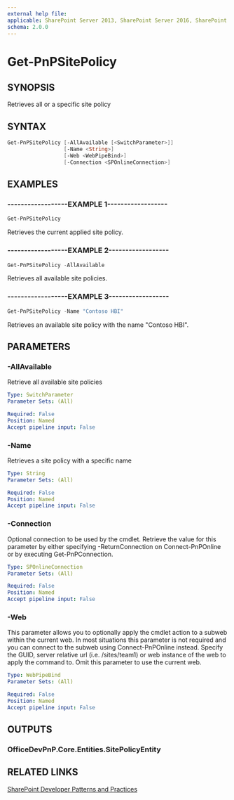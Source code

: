 ```yaml
---
external help file:
applicable: SharePoint Server 2013, SharePoint Server 2016, SharePoint Online
schema: 2.0.0
---
```

# Get-PnPSitePolicy

## SYNOPSIS
Retrieves all or a specific site policy

## SYNTAX 

```powershell
Get-PnPSitePolicy [-AllAvailable [<SwitchParameter>]]
                  [-Name <String>]
                  [-Web <WebPipeBind>]
                  [-Connection <SPOnlineConnection>]
```

## EXAMPLES

### ------------------EXAMPLE 1------------------
```powershell
Get-PnPSitePolicy
```

Retrieves the current applied site policy.

### ------------------EXAMPLE 2------------------
```powershell
Get-PnPSitePolicy -AllAvailable
```

Retrieves all available site policies.

### ------------------EXAMPLE 3------------------
```powershell
Get-PnPSitePolicy -Name "Contoso HBI"
```

Retrieves an available site policy with the name "Contoso HBI".

## PARAMETERS

### -AllAvailable
Retrieve all available site policies

```yaml
Type: SwitchParameter
Parameter Sets: (All)

Required: False
Position: Named
Accept pipeline input: False
```

### -Name
Retrieves a site policy with a specific name

```yaml
Type: String
Parameter Sets: (All)

Required: False
Position: Named
Accept pipeline input: False
```

### -Connection
Optional connection to be used by the cmdlet. Retrieve the value for this parameter by either specifying -ReturnConnection on Connect-PnPOnline or by executing Get-PnPConnection.

```yaml
Type: SPOnlineConnection
Parameter Sets: (All)

Required: False
Position: Named
Accept pipeline input: False
```

### -Web
This parameter allows you to optionally apply the cmdlet action to a subweb within the current web. In most situations this parameter is not required and you can connect to the subweb using Connect-PnPOnline instead. Specify the GUID, server relative url (i.e. /sites/team1) or web instance of the web to apply the command to. Omit this parameter to use the current web.

```yaml
Type: WebPipeBind
Parameter Sets: (All)

Required: False
Position: Named
Accept pipeline input: False
```

## OUTPUTS

### OfficeDevPnP.Core.Entities.SitePolicyEntity

## RELATED LINKS

[SharePoint Developer Patterns and Practices](http://aka.ms/sppnp)